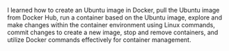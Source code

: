 I learned how to create an Ubuntu image in Docker, pull the Ubuntu image from Docker Hub, run a container based on the Ubuntu image, explore and make changes within the container environment using Linux commands, commit changes to create a new image, stop and remove containers, and utilize Docker commands effectively for container management.

